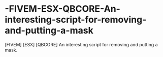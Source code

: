 # -FIVEM-ESX-QBCORE-An-interesting-script-for-removing-and-putting-a-mask
[FIVEM] [ESX] [QBCORE] An interesting script for removing and putting a mask.
